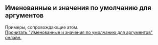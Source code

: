 ## Именованные и значения по умолчанию для аргументов

Примеры, сопровождающие атом.  
[Прочитать "Именованные и значения по умолчанию для аргументов" онлайн.](https://stepik.org/lesson/107294/step/1)